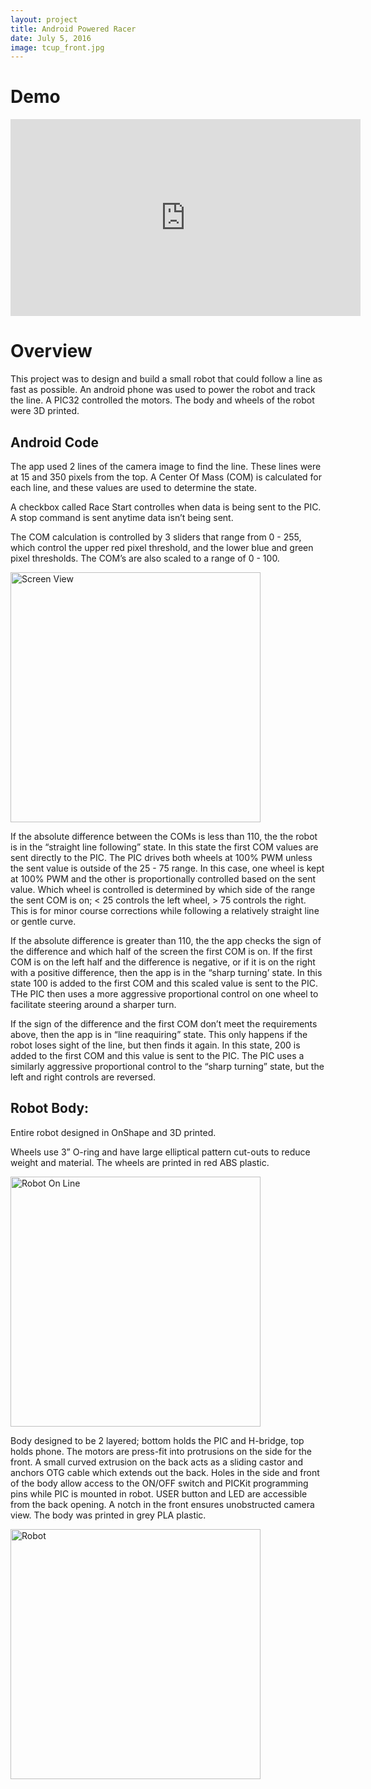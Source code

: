 ```yaml
---
layout: project
title: Android Powered Racer
date: July 5, 2016
image: tcup_front.jpg
---
```


# Demo

<iframe width="560" height="315" src="https://www.youtube.com/embed/qgCjqglhZU8" frameborder="0" allowfullscreen></iframe>

# Overview

This project was to design and build a small robot that could follow a line as fast as possible. An android phone was used to power the robot and track the line. A PIC32 controlled the motors. The body and wheels of the robot were 3D printed.

## Android Code

The app used 2 lines of the camera image to find the line. These lines were at 15 and 350 pixels from the top. A Center Of Mass (COM) is calculated for each line, and these values are used to determine the state.

A checkbox called Race Start controlles when data is being sent to the PIC. A stop command is sent anytime data isn’t being sent.

The COM calculation is controlled by 3 sliders that range from 0 - 255, which control the upper red pixel threshold, and the lower blue and green pixel thresholds. The COM’s are also scaled to a range of 0 - 100. 

<img src="/public/images/tcup_back.jpg" alt="Screen View" style="width: 400px;"/>

If the absolute difference between the COMs is less than 110, the the robot is in the “straight line following” state. In this state the first COM values are sent directly to the PIC. The PIC drives both wheels at 100% PWM unless the sent value is outside of the 25 - 75  range. In this case, one wheel is kept at 100% PWM and the other is proportionally controlled based on the sent value. Which wheel is controlled is determined by which side of the range the sent COM is on; < 25 controls the left wheel, > 75 controls the right. This is for minor course corrections while following a relatively straight line or gentle curve. 

If the absolute difference is greater than 110, the the app checks the sign of the difference and which half of the screen the first COM is on. If the first COM is on the left half and the difference is negative, or if it is on the right with a positive difference, then the app is in the “sharp turning’ state. In this state 100 is added to the first COM and this scaled value is sent to the PIC. THe PIC then uses a more aggressive proportional control on one wheel to facilitate steering around a sharper turn. 

If the sign of the difference and the first COM don’t meet the requirements above, then the app is in “line reaquiring” state. This only happens if the robot loses sight of the line, but then finds it again. In this state, 200 is added to the first COM and this value is sent to the PIC. The PIC uses a similarly aggressive proportional control to the “sharp turning” state, but the left and right controls are reversed. 

## Robot Body:
Entire robot designed in OnShape and 3D printed.

Wheels use 3” O-ring and have large elliptical pattern cut-outs to reduce weight and material. The wheels are printed in red ABS plastic.

<img src="/public/images/tcup_iso.jpg" alt="Robot On Line" style="width: 400px;"/>

Body designed to be 2 layered; bottom holds the PIC and H-bridge, top holds phone. The motors are press-fit into protrusions on the side for the front. A small curved extrusion on the back acts as a sliding castor and anchors OTG cable which extends out the back. Holes in the side and front of the body allow access to the ON/OFF switch and PICKit programming pins while PIC is mounted in robot. USER button and LED are accessible from the back opening. A notch in the front ensures unobstructed camera view. The body was printed in grey PLA plastic. 

<img src="/public/images/tcup_biso.jpg" alt="Robot" style="width: 400px;"/>